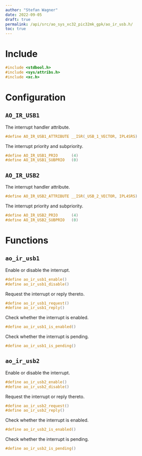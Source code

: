 ```yaml
---
author: "Stefan Wagner"
date: 2022-09-05
draft: true
permalink: /api/src/ao_sys_xc32_pic32mk_gpk/ao_ir_usb.h/
toc: true
---
```


# Include

```c
#include <stdbool.h>
#include <sys/attribs.h>
#include <xc.h>
```

# Configuration

## `AO_IR_USB1`

The interrupt handler attribute.

```c
#define AO_IR_USB1_ATTRIBUTE __ISR(_USB_1_VECTOR, IPL4SRS)
```

The interrupt priority and subpriority.

```c
#define AO_IR_USB1_PRIO      (4)
#define AO_IR_USB1_SUBPRIO   (0)
```

## `AO_IR_USB2`

The interrupt handler attribute.

```c
#define AO_IR_USB2_ATTRIBUTE __ISR(_USB_2_VECTOR, IPL4SRS)
```

The interrupt priority and subpriority.

```c
#define AO_IR_USB2_PRIO      (4)
#define AO_IR_USB2_SUBPRIO   (0)
```

# Functions

## `ao_ir_usb1`

Enable or disable the interrupt.

```c
#define ao_ir_usb1_enable()
#define ao_ir_usb1_disable()
```

Request the interrupt or reply thereto.

```c
#define ao_ir_usb1_request()
#define ao_ir_usb1_reply()
```

Check whether the interrupt is enabled.

```c
#define ao_ir_usb1_is_enabled()
```

Check whether the interrupt is pending.

```c
#define ao_ir_usb1_is_pending()
```

## `ao_ir_usb2`

Enable or disable the interrupt.

```c
#define ao_ir_usb2_enable()
#define ao_ir_usb2_disable()
```

Request the interrupt or reply thereto.

```c
#define ao_ir_usb2_request()
#define ao_ir_usb2_reply()
```

Check whether the interrupt is enabled.

```c
#define ao_ir_usb2_is_enabled()
```

Check whether the interrupt is pending.

```c
#define ao_ir_usb2_is_pending()
```
